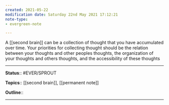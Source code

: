 ```yaml
---
created: 2021-05-22
modification date: Saturday 22nd May 2021 17:12:21
note-type: 
- evergreen-note

---
```


A [[second brain]] can be a collection of thought that you have accumulated over time. Your priorities for collecting thought should be the relation between your thoughts and other peoples thoughts, the organization of your thoughts and others thoughts, and the accessibility of these thoughts

---

**Status**:: #EVER/SPROUT 

**Topics**::  [[second brain]], [[permanent note]] 
	
**Outline**::

--- 
